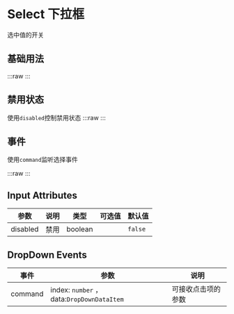 # Select 下拉框

选中值的开关

## 基础用法

:::raw
<preview path="../../components/form/select/select.vue"></preview>
:::

## 禁用状态

使用`disabled`控制禁用状态
:::raw
<preview path="../../components/form/select/select-disabled.vue"></preview>
:::

## 事件

使用`command`监听选择事件

:::raw
<preview path="../../components/form/select/select-command.vue"></preview>
:::

## Input Attributes

| 参数     | 说明 | 类型    | 可选值 | 默认值  |
| -------- | ---- | ------- | ------ | ------- |
| disabled | 禁用 | boolean |        | `false` |

## DropDown Events

| 事件    | 参数                                      | 说明               |
| ------- | ----------------------------------------- | ------------------ |
| command | index: `number` ，data:`DropDownDataItem` | 可接收点击项的参数 |
